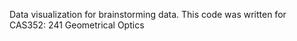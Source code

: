 Data visualization for brainstorming data. 
This code was written for CAS352: 241 Geometrical Optics
